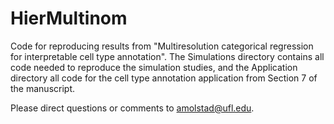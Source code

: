 # HierMultinom
Code for reproducing results from "Multiresolution categorical regression for interpretable cell type annotation". The Simulations directory contains all code needed to reproduce the simulation studies, and the Application directory all code for the cell type annotation application from Section 7 of the manuscript. 

Please direct questions or comments to amolstad@ufl.edu.
